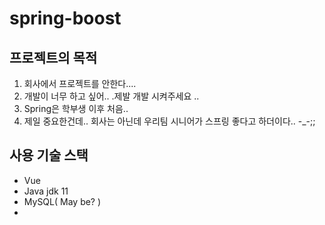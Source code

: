 # spring-boost

## 프로젝트의 목적
1. 회사에서 프로젝트를 안한다....
2. 개발이 너무 하고 싶어.. .제발 개발 시켜주세요 .. 
3. Spring은 학부생 이후 처음.. 
4. 제일 중요한건데.. 회사는 아닌데 우리팀 시니어가 스프링 좋다고 하더이다.. -_-;; 
## 사용 기술 스택
- Vue 
- Java jdk 11
- MySQL( May be? )
- 
